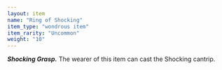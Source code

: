 ```yaml
---
layout: item
name: "Ring of Shocking"
item_type: "wondrous item"
item_rarity: "Uncommon"
weight: "10"
---
```


***Shocking Grasp.*** The wearer of this item can cast the Shocking cantrip.
